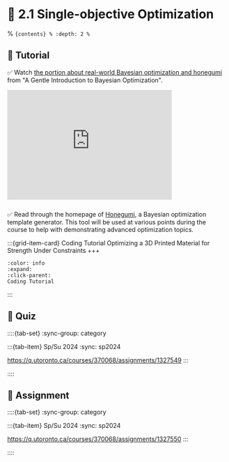 # 🧩 2.1 Single-objective Optimization

% ```{contents}
% :depth: 2
% ```

## 🔰 Tutorial

✅ Watch [the portion about real-world Bayesian optimization and honegumi](https://youtu.be/IVaWl2tL06c?si=KQYNfAVw9f0AK-Ip&t=1874) from "A Gentle Introduction to Bayesian Optimization".

<div style="position: relative; overflow: hidden; padding-top: 50%; margin-bottom: 25px; width: 75%;">
    <iframe src="https://www.youtube.com/embed/IVaWl2tL06c?si=t2BTVJrREts6JPkd&amp;start=1837" title="YouTube video player" style="position: absolute; top: 0; left: 0; width: 100%; height: 100%; border: 0;" allow="accelerometer; autoplay; clipboard-write; encrypted-media; gyroscope; picture-in-picture; web-share; fullscreen" allowfullscreen="allowfullscreen" mozallowfullscreen="mozallowfullscreen" msallowfullscreen="msallowfullscreen"  oallowfullscreen="oallowfullscreen" webkitallowfullscreen="webkitallowfullscreen"></iframe>
</div>

✅ Read through the homepage of
[Honegumi](https://honegumi.readthedocs.io/en/latest/), a Bayesian optimization
template generator. This tool will be used at various points during the course
to help with demonstrating advanced optimization topics.

:::{grid-item-card} Coding Tutorial
Optimizing a 3D Printed Material for Strength Under Constraints
+++
```{button-link} https://honegumi.readthedocs.io/en/latest/curriculum/tutorials/sobo/sobo.html
:color: info
:expand:
:click-parent:
Coding Tutorial
```
:::

## 🚀 Quiz

::::{tab-set}
:sync-group: category

:::{tab-item} Sp/Su 2024
:sync: sp2024

https://q.utoronto.ca/courses/370068/assignments/1327549
:::

::::

## 📄 Assignment

::::{tab-set}
:sync-group: category

:::{tab-item} Sp/Su 2024
:sync: sp2024

https://q.utoronto.ca/courses/370068/assignments/1327550
:::

::::

